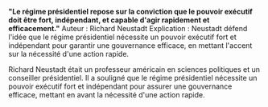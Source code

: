   
**"Le régime présidentiel repose sur la conviction que le pouvoir exécutif doit être fort, indépendant, et capable d'agir rapidement et efficacement."** Auteur : Richard Neustadt Explication : Neustadt défend l'idée que le régime présidentiel nécessite un pouvoir exécutif fort et indépendant pour garantir une gouvernance efficace, en mettant l'accent sur la nécessité d'une action rapide.

Richard Neustadt était un professeur américain en sciences politiques et un conseiller présidentiel. Il a souligné que le régime présidentiel nécessite un pouvoir exécutif fort et indépendant pour assurer une gouvernance efficace, mettant en avant la nécessité d'une action rapide.